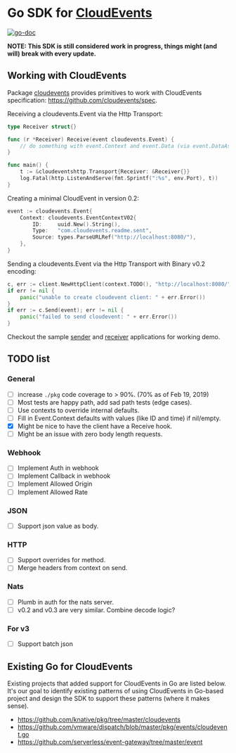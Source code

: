 # Go SDK for [CloudEvents](https://github.com/cloudevents/spec)

[![go-doc](https://godoc.org/github.com/cloudevents/sdk-go?status.svg)](https://godoc.org/github.com/cloudevents/sdk-go)

**NOTE: This SDK is still considered work in progress, things might (and will) 
break with every update.**

## Working with CloudEvents
Package [cloudevents](./pkg/cloudevents) provides primitives to work with 
CloudEvents specification: https://github.com/cloudevents/spec.

Receiving a cloudevents.Event via the Http Transport:

```go
type Receiver struct{}

func (r *Receiver) Receive(event cloudevents.Event) {
	// do something with event.Context and event.Data (via event.DataAs(foo) 
}

func main() {
	t := &cloudeventshttp.Transport{Receiver: &Receiver{}}
	log.Fatal(http.ListenAndServe(fmt.Sprintf(":%s", env.Port), t))
}
```

Creating a minimal CloudEvent in version 0.2:

```go
event := cloudevents.Event{
    Context: cloudevents.EventContextV02{
        ID:     uuid.New().String(),
        Type:   "com.cloudevents.readme.sent",
        Source: types.ParseURLRef("http://localhost:8080/"),
    },
}
```

Sending a cloudevents.Event via the Http Transport with Binary v0.2 encoding:

```go
c, err := client.NewHttpClient(context.TODO(), "http://localhost:8080/", cloudeventshttp.BinaryV02)
if err != nil {
	panic("unable to create cloudevent client: " + err.Error())
}
if err := c.Send(event); err != nil {
	panic("failed to send cloudevent: " + err.Error())
}
```

Checkout the sample [sender](./cmd/samples/sender) and 
[receiver](./cmd/samples/receiver) applications for working demo. 

## TODO list

### General 

- [ ] increase `./pkg` code coverage to > 90%. (70% as of Feb 19, 2019)
- [ ] Most tests are happy path, add sad path tests (edge cases).
- [ ] Use contexts to override internal defaults.
- [ ] Fill in Event.Context defaults with values (like ID and time) if 
      nil/empty.
- [x] Might be nice to have the client have a Receive hook.
- [ ] Might be an issue with zero body length requests.

### Webhook
- [ ] Implement Auth in webhook
- [ ] Implement Callback in webhook
- [ ] Implement Allowed Origin
- [ ] Implement Allowed Rate

### JSON
- [ ] Support json value as body. 

### HTTP
- [ ] Support overrides for method.
- [ ] Merge headers from context on send.

### Nats
- [ ] Plumb in auth for the nats server.
- [ ] v0.2 and v0.3 are very similar. Combine decode logic?

### For v3
- [ ] Support batch json

## Existing Go for CloudEvents

Existing projects that added support for CloudEvents in Go are listed below. 
It's our goal to identify existing patterns of using CloudEvents in Go-based 
project and design the SDK to support these patterns (where it makes sense).
- https://github.com/knative/pkg/tree/master/cloudevents
- https://github.com/vmware/dispatch/blob/master/pkg/events/cloudevent.go
- https://github.com/serverless/event-gateway/tree/master/event
